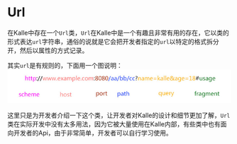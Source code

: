 # Url

在Kalle中存在一个`Url`类，`Url`在Kalle中是一个有趣且非常有用的存在，它以类的形式表达`url`字符串，通俗的说就是它会把开发者指定的`url`以特定的格式拆分开，然后以属性的方式记录。

其实`url`是有规则的，下面用一个图说明：
![url](../images/url.jpg)

这里只是为开发者介绍一下这个类，让开发者对Kalle的设计和细节更加了解，`Url`类在实际开发中没有太多用法，因为它被大量使用在Kalle内部，有些类中也有面向开发者的Api，由于非常简单，开发者可以自行学习使用。